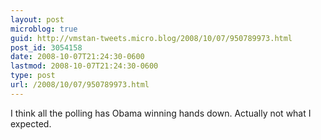 ```yaml
---
layout: post
microblog: true
guid: http://vmstan-tweets.micro.blog/2008/10/07/950789973.html
post_id: 3054158
date: 2008-10-07T21:24:30-0600
lastmod: 2008-10-07T21:24:30-0600
type: post
url: /2008/10/07/950789973.html
---
```

I think all the polling has Obama winning hands down. Actually not what I expected.
